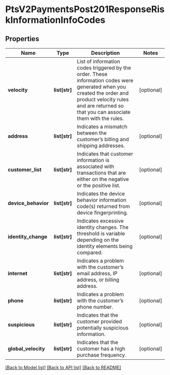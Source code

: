 # PtsV2PaymentsPost201ResponseRiskInformationInfoCodes

## Properties
Name | Type | Description | Notes
------------ | ------------- | ------------- | -------------
**velocity** | **list[str]** | List of information codes triggered by the order. These information codes were generated when you created the order and product velocity rules and are returned so that you can associate them with the rules.  | [optional] 
**address** | **list[str]** | Indicates a mismatch between the customer’s billing and shipping addresses.  | [optional] 
**customer_list** | **list[str]** | Indicates that customer information is associated with transactions that are either on the negative or the positive list.  | [optional] 
**device_behavior** | **list[str]** | Indicates the device behavior information code(s) returned from device fingerprinting.  | [optional] 
**identity_change** | **list[str]** | Indicates excessive identity changes. The threshold is variable depending on the identity elements being compared.  | [optional] 
**internet** | **list[str]** | Indicates a problem with the customer’s email address, IP address, or billing address.  | [optional] 
**phone** | **list[str]** | Indicates a problem with the customer’s phone number.  | [optional] 
**suspicious** | **list[str]** | Indicates that the customer provided potentially suspicious information.  | [optional] 
**global_velocity** | **list[str]** | Indicates that the customer has a high purchase frequency.  | [optional] 

[[Back to Model list]](../README.md#documentation-for-models) [[Back to API list]](../README.md#documentation-for-api-endpoints) [[Back to README]](../README.md)


